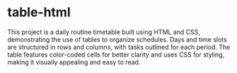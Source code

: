 # table-html
This project is a daily routine timetable built using HTML and CSS, demonstrating the use of tables to organize schedules. Days and time slots are structured in rows and columns, with tasks outlined for each period. The table features color-coded cells for better clarity and uses CSS for styling, making it visually appealing and easy to read.
